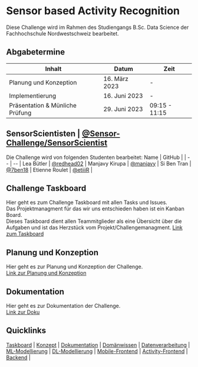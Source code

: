 # Sensor based Activity Recognition
Diese Challenge wird im Rahmen des Studiengangs B.Sc. Data Science der Fachhochschule Nordwestschweiz bearbeitet.

## Abgabetermine 
Inhalt | Datum | Zeit |
| -- | -- | -- |
Planung und Konzeption | 16. März 2023 | - |
Implementierung | 16. Juni 2023 | - |
Präsentation & Münliche Prüfung | 29. Juni 2023 | 09:15 - 11:15 |

## SensorScientisten | [@Sensor-Challenge/SensorScientist](https://github.com/orgs/CDL1-Sensor/teams/sensorscientist)
Die Challenge wird von folgenden Studenten bearbeitet:
Name | GitHub | 
| -- | -- |
Lea Bütler | [@redhead02](https://github.com/redhead02) |
Manjavy Kirupa | [@manjavy](https://github.com/manjavy) |
Si Ben Tran | [@7ben18](https://github.com/7ben18) |
Etienne Roulet  | [@etiiiR](https://github.com/etiiiR) |

## Challenge Taskboard
Hier geht es zum Challenge Taskboard mit allen Tasks und Issues.   
Das Projektmanagment für das wir uns entschieden haben ist ein Kanban Board.   
Dieses Taskboard dient allen Teammitglieder als eine Übersicht über die Aufgaben und ist das Herzstück vom Projekt/Challengemanagment.
[Link zum Taskboard](https://github.com/orgs/CDL1-Sensor/projects/1)

## Planung und Konzeption
Hier geht es zur Planung und Konzeption der Challenge.    
[Link zur Planung und Konzeption](https://github.com/CDL1-Sensor/Sensor_Planung_Konzeption)

## Dokumentation
Hier geht es zur Dokumentation der Challenge.   
[Link zur Doku](https://github.com/CDL1-Sensor/Sensor_Dokumentation)

## Quicklinks 
[Taskboard](https://github.com/orgs/CDL1-Sensor/projects/1) | [Konzept](https://github.com/CDL1-Sensor/Sensor_Planung_Konzeption) | [Dokumentation](https://github.com/CDL1-Sensor/Sensor_Dokumentation) | [Domänwissen](https://github.com/CDL1-Sensor/Sensor_Domaenverstaendnis) | [Datenverarbeitung](https://github.com/CDL1-Sensor/Sensor_Data-Wrangling-und-EDA) |  [ML-Modellierung](https://github.com/CDL1-Sensor/Sensor-Klassifikation-ohne-Deep-Learning) | [DL-Modellierung](https://github.com/CDL1-Sensor/Sensor_Klassifikation-mit-Deep-Learning) | [Mobile-Frontend](https://github.com/CDL1-Sensor/Mobile-Frontend) | [Activity-Frontend](https://github.com/CDL1-Sensor/activity_frontend) | [Backend](https://github.com/CDL1-Sensor/Backend_App) | 
 
